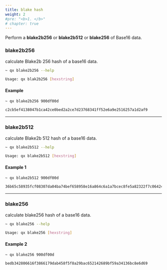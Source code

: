 ```yaml
---
title: blake hash
weight: 2
#pre: "<b>1. </b>"
# chapter: true
---
```


Perform a **blake2b256** or **blake2b512** or **blake256** of Base16 data.

### blake2b256

calculate Blake2b 256 hash of a base16 data.

```bash
~ qx blake2b256 --help

Usage: qx blak2b256 [hexstring]
```

#### Example

```bash
~ qx blake2b256 900df00d

c2cb5ef4138047b1ca42ce0bed2a2ce7d23768341ff52e6a9e2516257a1d2af9
```

----

### blake2b512

calculate Blake2b 512 hash of a base16 data.

```bash
~ qx blake2b512 --help

Usage: qx blake2b512 [hexstring]
```

#### Example 1

```bash
~ qx blake2b512 900df00d

36b65c58935fcf08307da04ba74bef658958e16a864c6a1a7bcec8fe5a82322f7c06424b70a4f25efc7e6493395562e6bebbe90e41c372dfda948506c54e4cdc
```

----

### blake256

calculate blake256 hash of a base16 data.

```bash
~ qx blake256 --help

Usage: qx blake256 [hexstring]
```

#### Example 2

```bash
~ qx blake256 900df00d

bedb342806616f3866179dab458f5f8a29bac652142689bf59a34136bc8e6d69
```
